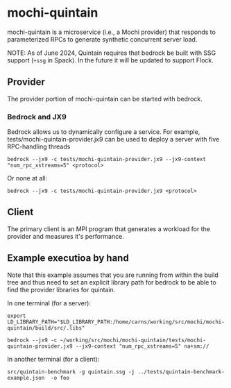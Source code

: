 # mochi-quintain

mochi-quintain is a microservice (i.e., a Mochi provider) that responds to
parameterized RPCs to generate synthetic concurrent server load.

NOTE: As of June 2024, Quintain requires that bedrock be built with SSG
support (`+ssg` in Spack).  In the future it will be updated to support
Flock.

## Provider
The provider portion of mochi-quintain can be started with bedrock.

### Bedrock and JX9

Bedrock allows us to dynamically configure a service.  For example, tests/mochi-quintain-provider.jx9  can be used to deploy a server with five RPC-handling threads

    bedrock --jx9 -c tests/mochi-quintain-provider.jx9 --jx9-context "num_rpc_xstreams=5" <protocol>

Or none at all:

    bedrock --jx9 -c tests/mochi-quintain-provider.jx9 <protocol>

## Client

The primary client is an MPI program that generates a workload for the
provider and measures it's performance.

## Example executioa by hand

Note that this example assumes that you are running from within the build
tree and thus need to set an explicit library path for bedrock to be able to
find the provider libraries for quintain.

In one terminal (for a server):
```
export LD_LIBRARY_PATH="$LD_LIBRARY_PATH:/home/carns/working/src/mochi/mochi-quintain/build/src/.libs"

bedrock --jx9 -c ~/working/src/mochi/mochi-quintain/tests/mochi-quintain-provider.jx9 --jx9-context "num_rpc_xstreams=5" na+sm://
```

In another terminal (for a client):
```
src/quintain-benchmark -g quintain.ssg -j ../tests/quintain-benchmark-example.json  -o foo
```
